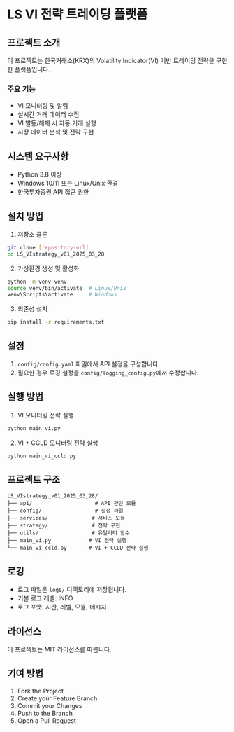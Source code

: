 # LS VI 전략 트레이딩 플랫폼

## 프로젝트 소개
이 프로젝트는 한국거래소(KRX)의 Volatility Indicator(VI) 기반 트레이딩 전략을 구현한 플랫폼입니다.

### 주요 기능
- VI 모니터링 및 알림
- 실시간 거래 데이터 수집
- VI 발동/해제 시 자동 거래 실행
- 시장 데이터 분석 및 전략 구현

## 시스템 요구사항
- Python 3.8 이상
- Windows 10/11 또는 Linux/Unix 환경
- 한국투자증권 API 접근 권한

## 설치 방법
1. 저장소 클론
```bash
git clone [repository-url]
cd LS_VIstrategy_v01_2025_03_28
```

2. 가상환경 생성 및 활성화
```bash
python -m venv venv
source venv/bin/activate  # Linux/Unix
venv\Scripts\activate     # Windows
```

3. 의존성 설치
```bash
pip install -r requirements.txt
```

## 설정
1. `config/config.yaml` 파일에서 API 설정을 구성합니다.
2. 필요한 경우 로깅 설정을 `config/logging_config.py`에서 수정합니다.

## 실행 방법
1. VI 모니터링 전략 실행
```bash
python main_vi.py
```

2. VI + CCLD 모니터링 전략 실행
```bash
python main_vi_ccld.py
```

## 프로젝트 구조
```
LS_VIstrategy_v01_2025_03_28/
├── api/                    # API 관련 모듈
├── config/                 # 설정 파일
├── services/              # 서비스 모듈
├── strategy/              # 전략 구현
├── utils/                 # 유틸리티 함수
├── main_vi.py            # VI 전략 실행
└── main_vi_ccld.py       # VI + CCLD 전략 실행
```

## 로깅
- 로그 파일은 `logs/` 디렉토리에 저장됩니다.
- 기본 로그 레벨: INFO
- 로그 포맷: 시간, 레벨, 모듈, 메시지

## 라이선스
이 프로젝트는 MIT 라이선스를 따릅니다.

## 기여 방법
1. Fork the Project
2. Create your Feature Branch
3. Commit your Changes
4. Push to the Branch
5. Open a Pull Request 